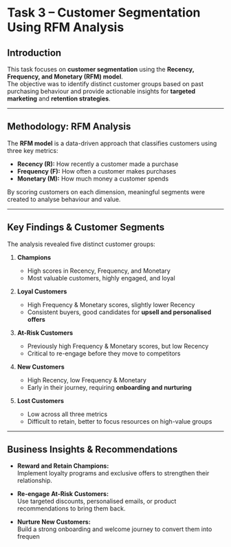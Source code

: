 # Task 3 – Customer Segmentation Using RFM Analysis

## Introduction
This task focuses on **customer segmentation** using the **Recency, Frequency, and Monetary (RFM) model**.  
The objective was to identify distinct customer groups based on past purchasing behaviour and provide actionable insights for **targeted marketing** and **retention strategies**.

---

## Methodology: RFM Analysis
The **RFM model** is a data-driven approach that classifies customers using three key metrics:

- **Recency (R):** How recently a customer made a purchase  
- **Frequency (F):** How often a customer makes purchases  
- **Monetary (M):** How much money a customer spends  

By scoring customers on each dimension, meaningful segments were created to analyse behaviour and value.

---

## Key Findings & Customer Segments
The analysis revealed five distinct customer groups:

1. **Champions**  
   - High scores in Recency, Frequency, and Monetary  
   - Most valuable customers, highly engaged, and loyal  

2. **Loyal Customers** 
   - High Frequency & Monetary scores, slightly lower Recency  
   - Consistent buyers, good candidates for **upsell and personalised offers**  

3. **At-Risk Customers** 
   - Previously high Frequency & Monetary scores, but low Recency  
   - Critical to re-engage before they move to competitors  

4. **New Customers** 
   - High Recency, low Frequency & Monetary  
   - Early in their journey, requiring **onboarding and nurturing**  

5. **Lost Customers**  
   - Low across all three metrics  
   - Difficult to retain, better to focus resources on high-value groups  

---

## Business Insights & Recommendations
- **Reward and Retain Champions:**  
  Implement loyalty programs and exclusive offers to strengthen their relationship.  

- **Re-engage At-Risk Customers:**  
  Use targeted discounts, personalised emails, or product recommendations to bring them back.  

- **Nurture New Customers:**  
  Build a strong onboarding and welcome journey to convert them into frequen
